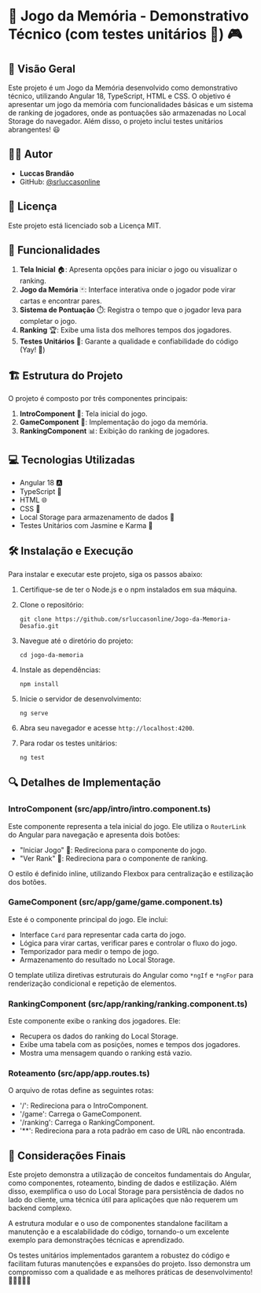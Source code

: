 # 🧠 Jogo da Memória - Demonstrativo Técnico (com testes unitários 🧪) 🎮

## 🌟 Visão Geral

Este projeto é um Jogo da Memória desenvolvido como demonstrativo técnico, utilizando Angular 18, TypeScript, HTML e CSS. O objetivo é apresentar um jogo da memória com funcionalidades básicas e um sistema de ranking de jogadores, onde as pontuações são armazenadas no Local Storage do navegador. Além disso, o projeto inclui testes unitários abrangentes! 😃

## 👨‍💻 Autor

- **Luccas Brandão**
- GitHub: [@srluccasonline](https://github.com/srluccasonline)

## 📜 Licença

Este projeto está licenciado sob a Licença MIT.

## 🚀 Funcionalidades

1. **Tela Inicial** 🏠: Apresenta opções para iniciar o jogo ou visualizar o ranking.
2. **Jogo da Memória** 🃏: Interface interativa onde o jogador pode virar cartas e encontrar pares.
3. **Sistema de Pontuação** ⏱️: Registra o tempo que o jogador leva para completar o jogo.
4. **Ranking** 🏆: Exibe uma lista dos melhores tempos dos jogadores.
5. **Testes Unitários** 🧪: Garante a qualidade e confiabilidade do código (Yay! 🎉)

## 🏗️ Estrutura do Projeto

O projeto é composto por três componentes principais:

1. **IntroComponent** 🚪: Tela inicial do jogo.
2. **GameComponent** 🎲: Implementação do jogo da memória.
3. **RankingComponent** 📊: Exibição do ranking de jogadores.

## 💻 Tecnologias Utilizadas

- Angular 18 🅰️
- TypeScript 📘
- HTML 🌐
- CSS 🎨
- Local Storage para armazenamento de dados 💾
- Testes Unitários com Jasmine e Karma 🧪

## 🛠️ Instalação e Execução

Para instalar e executar este projeto, siga os passos abaixo:

1. Certifique-se de ter o Node.js e o npm instalados em sua máquina.

2. Clone o repositório:
   ```
   git clone https://github.com/srluccasonline/Jogo-da-Memoria-Desafio.git
   ```

3. Navegue até o diretório do projeto:
   ```
   cd jogo-da-memoria
   ```

4. Instale as dependências:
   ```
   npm install
   ```

5. Inicie o servidor de desenvolvimento:
   ```
   ng serve
   ```

6. Abra seu navegador e acesse `http://localhost:4200`.

7. Para rodar os testes unitários:
   ```
   ng test
   ```

## 🔍 Detalhes de Implementação

### IntroComponent (src/app/intro/intro.component.ts)

Este componente representa a tela inicial do jogo. Ele utiliza o `RouterLink` do Angular para navegação e apresenta dois botões:

- "Iniciar Jogo" 🏁: Redireciona para o componente do jogo.
- "Ver Rank" 🏅: Redireciona para o componente de ranking.

O estilo é definido inline, utilizando Flexbox para centralização e estilização dos botões.

### GameComponent (src/app/game/game.component.ts)

Este é o componente principal do jogo. Ele inclui:

- Interface `Card` para representar cada carta do jogo.
- Lógica para virar cartas, verificar pares e controlar o fluxo do jogo.
- Temporizador para medir o tempo de jogo.
- Armazenamento do resultado no Local Storage.

O template utiliza diretivas estruturais do Angular como `*ngIf` e `*ngFor` para renderização condicional e repetição de elementos.

### RankingComponent (src/app/ranking/ranking.component.ts)

Este componente exibe o ranking dos jogadores. Ele:

- Recupera os dados do ranking do Local Storage.
- Exibe uma tabela com as posições, nomes e tempos dos jogadores.
- Mostra uma mensagem quando o ranking está vazio.

### Roteamento (src/app/app.routes.ts)

O arquivo de rotas define as seguintes rotas:

- '/': Redireciona para o IntroComponent.
- '/game': Carrega o GameComponent.
- '/ranking': Carrega o RankingComponent.
- '**': Redireciona para a rota padrão em caso de URL não encontrada.

## 🎉 Considerações Finais

Este projeto demonstra a utilização de conceitos fundamentais do Angular, como componentes, roteamento, binding de dados e estilização. Além disso, exemplifica o uso do Local Storage para persistência de dados no lado do cliente, uma técnica útil para aplicações que não requerem um backend complexo.

A estrutura modular e o uso de componentes standalone facilitam a manutenção e a escalabilidade do código, tornando-o um excelente exemplo para demonstrações técnicas e aprendizado.

Os testes unitários implementados garantem a robustez do código e facilitam futuras manutenções e expansões do projeto. Isso demonstra um compromisso com a qualidade e as melhores práticas de desenvolvimento! 🚀👨‍💻👩‍💻
